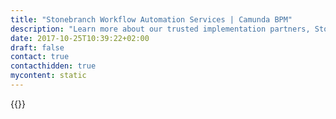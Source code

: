 ```yaml
---
title: "Stonebranch Workflow Automation Services | Camunda BPM"
description: "Learn more about our trusted implementation partners, Stonebranch. Camunda is the leader for workflow automation & business process management. Get your 30 day trial today."
date: 2017-10-25T10:39:22+02:00
draft: false
contact: true
contacthidden: true
mycontent: static
---
```

{{<partner-single
company="Stonebranch"
type="si"
website="http://www.stonebranch.com"
countrycode="DE"
city="Frankfurt"
description="Stonebranch builds dynamic IT automation solutions that transform business IT environments from simple IT task automation into sophisticated, real-time business service automation, helping organizations achieve the highest possible Return on Automation. No matter the degree of automation, Stonebranch software is simple, modern and secure. Using its universal automation platform, enterprises can seamlessly orchestrate workloads and data across technology ecosystems and silos. Headquartered in Atlanta, Georgia with points of contact and support throughout the Americas, Europe, and Asia, Stonebranch serves some of the world's largest financial, manufacturing, healthcare, travel, transportation, energy, and technology institutions."
siregion="na,emea,emea"
level="basic"
logo="//images.ctfassets.net/vpidbgnakfvf/6UaxX7DXRGXA4T23QhWRaa/0ebc00df35ecb854d0a10cbcf8440c43/Logo-horizontal-blue-512px__1_.png">}}